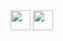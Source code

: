 <img height="32" width="32" src="https://cdn.jsdelivr.net/npm/simple-icons@v5/icons/Adobe Creative Cloud.svg" />
<img height="32" width="32" src="https://unpkg.com/simple-icons@v5/icons/Youtube.svg" />
